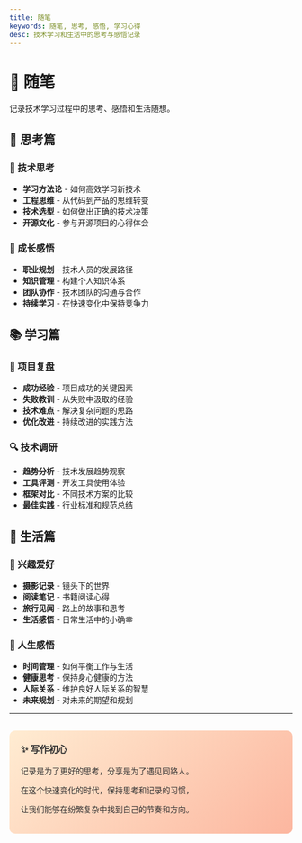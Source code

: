 ```yaml
---
title: 随笔
keywords: 随笔, 思考, 感悟, 学习心得
desc: 技术学习和生活中的思考与感悟记录
---
```


# 📝 随笔

记录技术学习过程中的思考、感悟和生活随想。

## 💭 思考篇

### 🤔 技术思考
- **学习方法论** - 如何高效学习新技术
- **工程思维** - 从代码到产品的思维转变
- **技术选型** - 如何做出正确的技术决策
- **开源文化** - 参与开源项目的心得体会

### 🌱 成长感悟
- **职业规划** - 技术人员的发展路径
- **知识管理** - 构建个人知识体系
- **团队协作** - 技术团队的沟通与合作
- **持续学习** - 在快速变化中保持竞争力

## 📚 学习篇

### 🎯 项目复盘
- **成功经验** - 项目成功的关键因素
- **失败教训** - 从失败中汲取的经验
- **技术难点** - 解决复杂问题的思路
- **优化改进** - 持续改进的实践方法

### 🔍 技术调研
- **趋势分析** - 技术发展趋势观察
- **工具评测** - 开发工具使用体验
- **框架对比** - 不同技术方案的比较
- **最佳实践** - 行业标准和规范总结

## 🌊 生活篇

### 🎨 兴趣爱好
- **摄影记录** - 镜头下的世界
- **阅读笔记** - 书籍阅读心得
- **旅行见闻** - 路上的故事和思考
- **生活感悟** - 日常生活中的小确幸

### 🌟 人生感悟
- **时间管理** - 如何平衡工作与生活
- **健康思考** - 保持身心健康的方法
- **人际关系** - 维护良好人际关系的智慧
- **未来规划** - 对未来的期望和规划

---

<div style="background: linear-gradient(135deg, #ffecd2 0%, #fcb69f 100%); color: #333; padding: 20px; border-radius: 10px; margin-top: 30px;">
    <h3 style="color: #333; margin-top: 0;">✨ 写作初心</h3>
    <p>记录是为了更好的思考，分享是为了遇见同路人。</p>
    <p>在这个快速变化的时代，保持思考和记录的习惯，</p>
    <p>让我们能够在纷繁复杂中找到自己的节奏和方向。</p>
</div>
